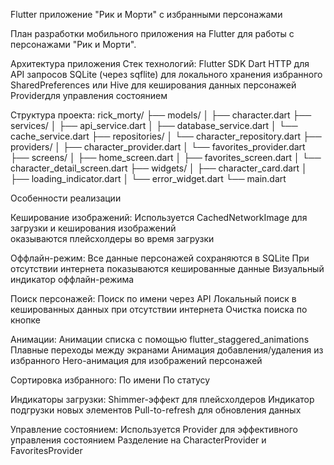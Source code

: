 Flutter приложение "Рик и Морти" с избранными персонажами

План разработки мобильного приложения на Flutter для работы с персонажами "Рик и Морти".

Архитектура приложения
Стек технологий:
Flutter SDK
Dart
HTTP для API запросов
SQLite (через sqflite) для локального хранения избранного
SharedPreferences или Hive для кеширования данных персонажей
Providerдля управления состоянием

Структура проекта:
rick_morty/
├── models/
│   ├── character.dart
├── services/
│   ├── api_service.dart
│   ├── database_service.dart
│   └── cache_service.dart
├── repositories/
│   └── character_repository.dart
├── providers/
│   ├── character_provider.dart
│   └── favorites_provider.dart
├── screens/
│   ├── home_screen.dart
│   ├── favorites_screen.dart
│   └── character_detail_screen.dart
├── widgets/
│   ├── character_card.dart
│   ├── loading_indicator.dart
│   └── error_widget.dart
└── main.dart

Особенности реализации

Кеширование изображений:
    Используется CachedNetworkImage для загрузки и кеширования изображений  
    оказываются плейсхолдеры во время загрузки

Оффлайн-режим:
    Все данные персонажей сохраняются в SQLite
    При отсутствии интернета показываются кешированные данные
    Визуальный индикатор оффлайн-режима

Поиск персонажей:
    Поиск по имени через API
    Локальный поиск в кешированных данных при отсутствии интернета
    Очистка поиска по кнопке

Анимации:
    Анимации списка с помощью flutter_staggered_animations
    Плавные переходы между экранами
    Анимация добавления/удаления из избранного
    Hero-анимация для изображений персонажей

Сортировка избранного:
    По имени
    По статусу

Индикаторы загрузки:
    Shimmer-эффект для плейсхолдеров
    Индикатор подгрузки новых элементов
    Pull-to-refresh для обновления данных

Управление состоянием:
    Используется Provider для эффективного управления состоянием
    Разделение на CharacterProvider и FavoritesProvider
